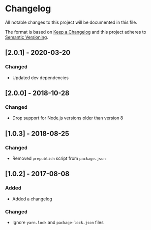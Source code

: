 # Changelog

All notable changes to this project will be documented in this file.

The format is based on [Keep a Changelog](http://keepachangelog.com/en/1.0.0/) and this project adheres to [Semantic Versioning](http://semver.org/spec/v2.0.0.html).

## [2.0.1] - 2020-03-20

### Changed

- Updated dev dependencies

## [2.0.0] - 2018-10-28

### Changed

- Drop support for Node.js versions older than version 8

## [1.0.3] - 2018-08-25

### Changed

- Removed `prepublish` script from `package.json`

## [1.0.2] - 2017-08-08

### Added

- Added a changelog

### Changed

- Ignore `yarn.lock` and `package-lock.json` files